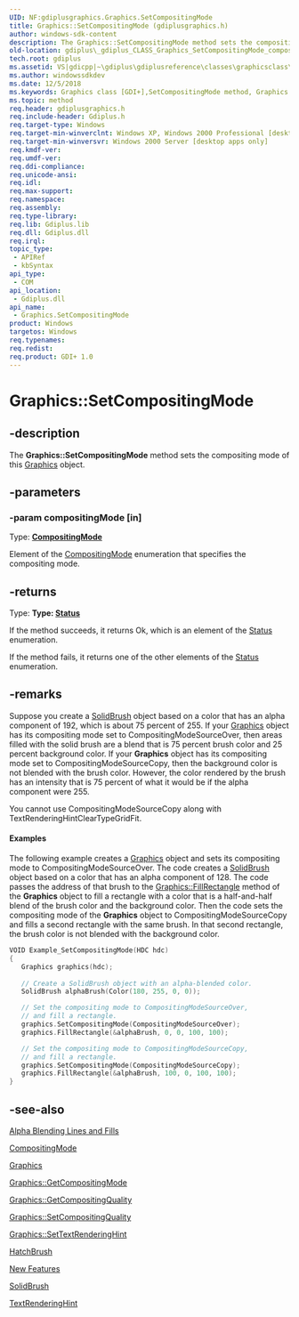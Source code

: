 ```yaml
---
UID: NF:gdiplusgraphics.Graphics.SetCompositingMode
title: Graphics::SetCompositingMode (gdiplusgraphics.h)
author: windows-sdk-content
description: The Graphics::SetCompositingMode method sets the compositing mode of this Graphics object.
old-location: gdiplus\_gdiplus_CLASS_Graphics_SetCompositingMode_compositingMode_.htm
tech.root: gdiplus
ms.assetid: VS|gdicpp|~\gdiplus\gdiplusreference\classes\graphicsclass\graphicsmethods\setcompositingmode.htm
ms.author: windowssdkdev
ms.date: 12/5/2018
ms.keywords: Graphics class [GDI+],SetCompositingMode method, Graphics.SetCompositingMode, Graphics::SetCompositingMode, SetCompositingMode, SetCompositingMode method [GDI+], SetCompositingMode method [GDI+],Graphics class, _gdiplus_CLASS_Graphics_SetCompositingMode_compositingMode_, gdiplus._gdiplus_CLASS_Graphics_SetCompositingMode_compositingMode_
ms.topic: method
req.header: gdiplusgraphics.h
req.include-header: Gdiplus.h
req.target-type: Windows
req.target-min-winverclnt: Windows XP, Windows 2000 Professional [desktop apps only]
req.target-min-winversvr: Windows 2000 Server [desktop apps only]
req.kmdf-ver: 
req.umdf-ver: 
req.ddi-compliance: 
req.unicode-ansi: 
req.idl: 
req.max-support: 
req.namespace: 
req.assembly: 
req.type-library: 
req.lib: Gdiplus.lib
req.dll: Gdiplus.dll
req.irql: 
topic_type:
 - APIRef
 - kbSyntax
api_type:
 - COM
api_location:
 - Gdiplus.dll
api_name:
 - Graphics.SetCompositingMode
product: Windows
targetos: Windows
req.typenames: 
req.redist: 
req.product: GDI+ 1.0
---
```


# Graphics::SetCompositingMode


## -description


The <b>Graphics::SetCompositingMode</b> method sets the compositing mode of this <a href="https://msdn.microsoft.com/en-us/library/ms534453(v=VS.85).aspx">Graphics</a> object.


## -parameters




### -param compositingMode [in]

Type: <b><a href="https://msdn.microsoft.com/en-us/library/ms534093(v=VS.85).aspx">CompositingMode</a></b>

Element of the <a href="https://msdn.microsoft.com/en-us/library/ms534093(v=VS.85).aspx">CompositingMode</a> enumeration that specifies the compositing mode. 


## -returns



Type: <strong>Type: <b><a href="https://msdn.microsoft.com/en-us/library/ms534175(v=VS.85).aspx">Status</a></b>
</strong>

If the method succeeds, it returns Ok, which is an element of the <a href="https://msdn.microsoft.com/en-us/library/ms534175(v=VS.85).aspx">Status</a> enumeration.

If the method fails, it returns one of the other elements of the <a href="https://msdn.microsoft.com/en-us/library/ms534175(v=VS.85).aspx">Status</a> enumeration.




## -remarks



Suppose you create a <a href="https://msdn.microsoft.com/en-us/library/ms534508(v=VS.85).aspx">SolidBrush</a> object based on a color that has an alpha component of 192, which is about 75 percent of 255. If your <a href="https://msdn.microsoft.com/en-us/library/ms534453(v=VS.85).aspx">Graphics</a> object has its compositing mode set to CompositingModeSourceOver, then areas filled with the solid brush are a blend that is 75 percent brush color and 25 percent background color. If your <b>Graphics</b> object has its compositing mode set to CompositingModeSourceCopy, then the background color is not blended with the brush color. However, the color rendered by the brush has an intensity that is 75 percent of what it would be if the alpha component were 255.

You cannot use CompositingModeSourceCopy along with TextRenderingHintClearTypeGridFit.


#### Examples



The following example creates a <a href="https://msdn.microsoft.com/en-us/library/ms534453(v=VS.85).aspx">Graphics</a> object and sets its compositing mode to CompositingModeSourceOver. The code creates a <a href="https://msdn.microsoft.com/en-us/library/ms534508(v=VS.85).aspx">SolidBrush</a> object based on a color that has an alpha component of 128. The code passes the address of that brush to the <a href="https://msdn.microsoft.com/en-us/library/ms535954(v=VS.85).aspx">Graphics::FillRectangle</a> method of the <b>Graphics</b> object to fill a rectangle with a color that is a half-and-half blend of the brush color and the background color. Then the code sets the compositing mode of the <b>Graphics</b> object to CompositingModeSourceCopy and fills a second rectangle with the same brush. In that second rectangle, the brush color is not blended with the background color.


```cpp
VOID Example_SetCompositingMode(HDC hdc)
{
   Graphics graphics(hdc);
   
   // Create a SolidBrush object with an alpha-blended color.
   SolidBrush alphaBrush(Color(180, 255, 0, 0));

   // Set the compositing mode to CompositingModeSourceOver,
   // and fill a rectangle.
   graphics.SetCompositingMode(CompositingModeSourceOver);
   graphics.FillRectangle(&alphaBrush, 0, 0, 100, 100);

   // Set the compositing mode to CompositingModeSourceCopy,
   // and fill a rectangle.
   graphics.SetCompositingMode(CompositingModeSourceCopy);
   graphics.FillRectangle(&alphaBrush, 100, 0, 100, 100);
}
```





## -see-also




<a href="https://msdn.microsoft.com/en-us/library/ms533803(v=VS.85).aspx">Alpha Blending Lines and Fills</a>



<a href="https://msdn.microsoft.com/en-us/library/ms534093(v=VS.85).aspx">CompositingMode</a>



<a href="https://msdn.microsoft.com/en-us/library/ms534453(v=VS.85).aspx">Graphics</a>



<a href="https://msdn.microsoft.com/en-us/library/ms535700(v=VS.85).aspx">Graphics::GetCompositingMode</a>



<a href="https://msdn.microsoft.com/en-us/library/ms535701(v=VS.85).aspx">Graphics::GetCompositingQuality</a>



<a href="https://msdn.microsoft.com/en-us/library/ms535809(v=VS.85).aspx">Graphics::SetCompositingQuality</a>



<a href="https://msdn.microsoft.com/en-us/library/ms535817(v=VS.85).aspx">Graphics::SetTextRenderingHint</a>



<a href="https://msdn.microsoft.com/en-us/library/ms534459(v=VS.85).aspx">HatchBrush</a>



<a href="https://msdn.microsoft.com/en-us/library/ms536340(v=VS.85).aspx">New Features</a>



<a href="https://msdn.microsoft.com/en-us/library/ms534508(v=VS.85).aspx">SolidBrush</a>



<a href="https://msdn.microsoft.com/en-us/library/ms534404(v=VS.85).aspx">TextRenderingHint</a>
 

 

